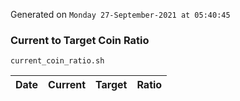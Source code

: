 Generated on `Monday 27-September-2021 at 05:40:45`

### Current to Target Coin Ratio
`current_coin_ratio.sh`

Date|Current|Target|Ratio
---|---|---|---
